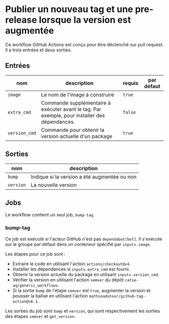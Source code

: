 # Publier un nouveau tag et une pre-release lorsque la version est augmentée

Ce workflow GitHub Actions est conçu pour être déclenché sur pull request. Il a trois entrées et deux sorties.

## Entrées

| nom           | description                          | requis | par défaut |
| ------------- | ------------------------------------ | ------ | ---------- |
| `image`       | Le nom de l'image à construire       | `true` |            |
| `extra_cmd`   | Commande supplémentaire à exécuter avant le tag. Par exemple, pour installer des dépendances. | `false` | |
| `version_cmd` | Commande pour obtenir la version actuelle d'un package | `true` | |

## Sorties

| nom           | description                          |
| ------------- | ------------------------------------ |
| `bump`        | Indique si la version a été augmentée ou non |
| `version`     | La nouvelle version |

## Jobs

Le workflow contient un seul job, `bump-tag`.

### bump-tag

Ce job est exécuté si l'acteur GitHub n'est pas `dependabot[bot]`. Il s'exécute sur le groupe par défaut dans un conteneur spécifié par `inputs.image`.

Les étapes pour ce job sont :

- Extraire le code en utilisant l'action `actions/checkout@v4`.
- Installer les dépendances si `inputs.extra_cmd` est fourni.
- Obtenir la version actuelle du package en utilisant `inputs.version_cmd`.
- Vérifier la version en utilisant l'action `semver` du dépôt `catie-aq/generic_workflows`.
- Si la sortie `bump` de l'étape `semver` est `true`, augmenter la version et pousser la balise en utilisant l'action `mathieudutour/github-tag-action@v6.1`.

Les sorties du job sont `bump` et `version`, qui sont respectivement les sorties des étapes `semver` et `get_version`.
